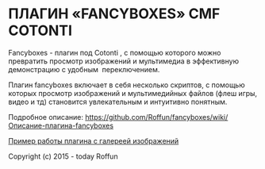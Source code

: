 # ПЛАГИН «FANCYBOXES» CMF COTONTI
<p>Fancyboxes&nbsp;- плагин под Cotonti&nbsp;, с помощью которого можно превратить просмотр изображений и мультимедиа в эффективную демонстрацию с удобным &nbsp;переключением.</p>

<p>Плагин fancyboxes включает в себя несколько скриптов, с помощью которых просмотр изображений и мультимедийных файлов (флеш игры, видео и тд) становится увлекательным и интуитивно понятным.</p>

Подробное описание: https://github.com/Roffun/fancyboxes/wiki/Описание-плагина-fancyboxes

<a href="https://edimka.net/salads/fish-salads/salat-strely-amura">Пример работы плагина с галереей изображений</a>

Copyright (c) 2015 - today Roffun
